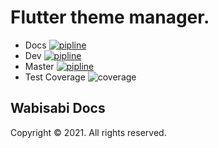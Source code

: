 # Flutter theme manager.
- Docs [![pipline](https://gitlab.com/songkoro/front-end/flutter-style/badges/docs/pipeline.svg)](https://gitlab.com/songkoro/front-end/flutter-style/-/tree/docs/)
- Dev [![pipline](https://gitlab.com/songkoro/front-end/flutter-style/badges/dev/pipeline.svg)](https://gitlab.com/songkoro/front-end/flutter-style/-/tree/dev/)
- Master [![pipline](https://gitlab.com/songkoro/front-end/flutter-style/badges/master/pipeline.svg)](https://gitlab.com/songkoro/front-end/flutter-style/-/tree/mastr/)
- Test Coverage ![coverage](https://gitlab.com/songkoro/front-end/flutter-style/badges/master/coverage.svg)
## Wabisabi Docs 

Copyright © 2021. All rights reserved.
